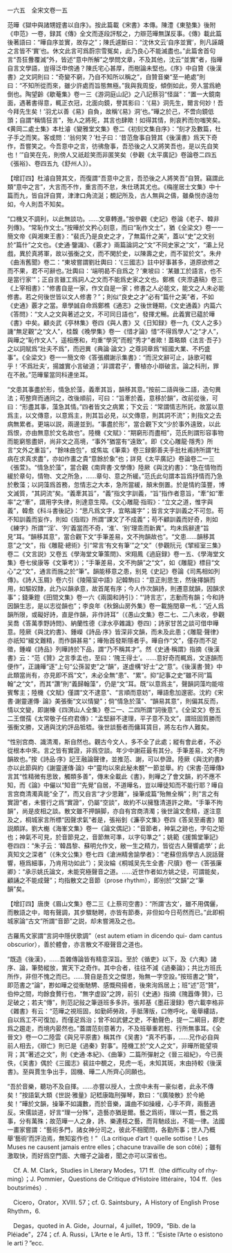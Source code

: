 一六五　全宋文卷一五

范曄《獄中與諸甥姪書以自序》。按此篇載《宋書》本傳。陳澧《東塾集》後附《申范》一卷，録其《傳》全文而逐段評駁之，力辯范曄無謀反事。《傳》載此篇後著語曰：“曄自序並實，故存之”；陳氏遽斷曰：“沈休文云‘自序並實’，則凡誣衊之言皆不‘實’也。休文此言可爲蔚宗雪冤矣，此乃良心不能滅盡也。”此篇舍首句言“吾狂釁覆滅”外，皆述“意中所解”之學問文章，不及其他，沈云“並實”者，指曄自言文學語，豈得泛申傍通？陳氏宅心甚厚，而樹論未堅也。《序》中自贊《後漢書》之文詞則曰：“奇變不窮，乃自不知所以稱之”，自贊音樂“至一絶處”則曰：“不知所從而來，雖少許處而旨態無極。”我與我周旋，傾倒如此，旁人當爲絶倒也。陶望齡《歇菴集》卷一三《游洞庭山記》之八記蔡羽“怪誕”：“置一大鏡南面，遇著書得意，輒正衣冠，北面向鏡，譽其影曰：‘《易》洞先生，爾言何妙！吾今拜先生矣！’羽尤以善《易》自負，故稱‘《易》洞’也。”曄之於己，不啻向鏡低頭；自謂“稱情狂言”，殆人之將死，其言也肆歟！如得其情，則哀矜而勿嗤笑矣。《黄岡二處士集》本杜濬《變雅堂文集》卷二《初刻文集自序》：“刻才及數篇，杜子手之而笑。客或問：‘翁何笑？’杜子曰：‘昔范詹事自贊其《後漢書》爲天下奇作，吾嘗笑之。今吾意中之言，彷彿詹事，吾恐後之人又將笑吾也，是以先自笑也！’”自笑在先，則傍人又祇趁笑而非匿笑矣（參觀《太平廣記》卷論卷二四五《張裕》、卷四五九《舒州人》）。

【增訂四】杜濬自贊其文，而復謂“吾意中之言，吾恐後之人將笑吾”自贊。竊謂此類“意中之言”，大言而不怍，重言而不怠，朱仕琇其尤也。《梅崖居士文集》中十篇而九，皆自評自賞，津津口角流涎；覩記所及，古人無與之儔，雖桑悦亦遠勿如，今人則吾不知矣。

“口機又不調利，以此無談功。……文章轉進。”按參觀《史記》卷論《老子、韓非列傳》。“常恥作文士。”按曄於文矜心刻意，而曰“恥作文士”，猶《全梁文》卷一一簡文帝《與湘東王書》：“裴氏乃是良史之才，了無篇什之美”，蓋以“史”之文别於“篇什”之文也。《史通·鑒識》、《覈才》兩篇論詞之“文”不同史家之“文”，“灞上兒戲，異於真將軍，故以張衡之文，而不閑於史，以陳壽之史，而不習於文”。朱弁《曲洧舊聞》卷二：“東坡嘗謂劉壯輿曰：‘《三國志》註中好事甚多，道原欲修之而不果，君不可辭也。’壯輿曰：‘端明曷不自爲之？’東坡曰：‘某雖工於語言，也不是當行家’”；正自言雖工爲詞人之文而不能爲史家之文也。鄭樵《夾漈遺稿》卷三《上宰相書》：“修書自是一家，作文自是一家；修書之人必能文，能文之人未必能修書。若之何後世皆以文人修書？”；則似“良史之才”必有“篇什之美”者，不如《史通》覈才之當。章學誠自命爲鄭樵《通志》之後世鍾期，《文史通義》内篇六《答問》：“文人之文與著述之文，不可同日語也”，發揮尤暢。此義實已藴於曄《書》中矣。顧炎武《亭林集》卷四《與人書》又《日知録》卷一九《文人之多》譏“無足觀”之“文人”，桂馥《晚學集》卷一《惜才論》惜“不得爲學人”之“才人”，與曄之“恥作文人”，遥相應和，均重“學究”而輕“秀才”者歟！蓋略類《法言·吾子》之以詞賦爲“壯夫不爲”，而迥異《典論·論文》之尊詞章爲“經國大業、不朽盛事”。《全梁文》卷一一簡文帝《答張纘謝示集書》：“而況文辭可止，詠歌可輟乎！‘不爲壯夫’，揚雄實小言破道；‘非謂君子’，曹植亦小辯破言。論之科刑，罪在不赦。”范曄輩當同科連坐耳。

“文患其事盡於形，情急於藻，義牽其旨，韻移其意。”按前二語與後二語，造句異法；苟整齊而通同之，改後順前，可曰：“旨牽於義，意移於韻”，改前從後，可曰：“形盡其事，藻急其情。”四者皆文之病累；下文云：“常謂情志所託，故當以意爲主，以文傳意，以意爲主，則其旨必見，以文傳意，則其詞不流”；則指文之去病無累者。更端以説，兩邊並到。“事盡於形”，當合觀下文“少於事外遠致，以此爲恨，亦由無意於文名故也”。陸機《文賦》：“期窮形而盡相”，范氏則謂形容事物而能窮態盡妍，尚非文之高境，“事外”猶當有“遠致”。即《文心雕龍·隱秀》所言“文外之重旨”，“餘味曲包”，或焦竑《筆乘》卷三録鄭善夫手批杜甫詩所謂“杜病在求真求盡”，亦如作畫之貴“意餘於象”也；詳見《太平廣記》卷論卷二一三《張萱》。“情急於藻”，當合觀《南齊書·文學傳》陸厥《與沈約書》：“急在情物而緩於章句，情物、文之所急，……章句、意之所緩。”范氏此句謂本旨爲抒情而乃急於敷藻；以詞藻爲首務，忽情志之大本，急所當緩，顛末倒置。於是情約藻豐，博文滅質，“其詞流”矣。“義牽其旨”，“義”指文字訓義，“旨”指作者意旨，“牽”如“牽率”之“牽”，謂用字失律，則達意生障。《文心雕龍·指瑕》：“立文之道，惟字與義”，韓愈《科斗書後記》：“思凡爲文字，宜略識字”；皆言文字訓義之不可忽。苟不知訓義而妄作，則如《指瑕》所謂“課文了不成義”；苟不顧訓義而好奇，則如《練字》所謂“‘淫’、‘列’義當而不奇，‘淮’、‘别’理乖而新異”。均未爲辭達“旨見”耳。“韻移其意”，當合觀下文“手筆差易，文不拘韻故也”。“文患……韻移其意”之“文”，指《雕龍·總術》引“常言‘有文有筆’”之“文”（參觀阮元《揅經室三集》卷二《文言説》又卷五《學海堂文筆策問》、宋翔鳳《過庭録》卷一五、《學海堂文集》卷七侯康等《文筆考》）；“手筆差易，文不拘韻”之“文”，如《雕龍》標目“文心”之“文”，通言而施之於“筆”。韻能移意之患，别見《史記》卷論《司馬相如列傳》。《詩人玉屑》卷六引《陵陽室中語》記韓駒曰：“意正則思生，然後擇韻而用，如驅奴隸，此乃以韻承意，故首尾有序；今人作次韻詩，則遷意就韻，因韻求事”；錢秉鐙《田間文集》卷一六《兩園和詩引》：“‘詩言志’，志動而有韻；今和詩因韻生志，是以志從韻也”；李良年《秋錦山房外集》卷一載施閏章一札：“近人爲韻所限，或礙好詩，直是作韻，非作詩耳”（《愚山文集》卷二七、二八未收，參觀吴喬《答萬季野詩問》、納蘭性德《渌水亭雜識》卷四）；詩家甘苦之談可借申曄意。陸厥《與沈約書》、鍾嶸《詩品·序》皆深非文韻，而未及此患；《雕龍·聲律》亦祇知“綴文難精，而作韻甚易”；曄殆首發斯隱者乎。曄自作“文”，僅存而不足徵，鍾嶸《詩品》列曄詩於下品，謂“乃不稱其才”。然《史通·稱謂》指摘《後漢書》云：“范《贊》之言季孟也，至曰：‘隗王得士’。……意好奇而輒爲，文逐韻而便作”，正譏曄“逐”上句“公孫習吏”之“韻”，遂虚構“好士”之“意”。《後漢書·贊》中此類當尚有，亦見即不爲“文”，未必全無“患”、“累”。抑“記事之史”雖不同“篇翰”之“文”，而其“讚”則“義歸翰藻”，仍是“文”耳。既“以意爲主”，聲韻詞藻均能喧賓奪主；陸機《文賦》僅謂“文不逮意”、“言順而意妨”，曄語愈加邃密。沈約《宋書·謝靈運傳·
論》美張衡“文以情變”；倘“情急於藻”、“韻易其意”，則偏其反而，情以文變，即謝榛《四溟山人全集》卷二一、二四所謂“詞後意”。《全梁文》卷五二王僧孺《太常敬子任府君傳》：“孟堅辭不逮理，平子意不及文”，謂班固質勝而張衡文勝，又適與沈約評品牴牾。後世談藝者而傭耳賃目，將左右作人難矣。

“性别宫商、識清濁，斯自然也。觀古今文人，多不全了此處；縱有會此者，不必從根本中來。言之皆有實證，非爲空談。年少中謝莊最有其分。手筆差易，文不拘韻故也。”按《詩品·序》記王融論聲律，並推范、謝，可以參證。陸厥《與沈約書》亦以此節與約《謝靈運傳·論》中“靈均以來此秘未覩”一節並舉。約《宋書·范曄傳》言其“性精微有思致，觸類多善”，傳末全載此《書》，則曄之了會文韻，約不應不知，而《論》中儼以“知音”“先覺”自居，不道曄名，豈以曄徒知而不能行耶？曄自言宫商清濁真能“全了”，而又自言“才少思難”，操筆成篇“殆無全稱”；則“言之有實證”者，未嘗行之爲“實證”，仍屬“空談”，故約不以擁篲清道許之歟。“手筆不拘韻”，尚是皮相之談。散文雖不押韻脚，亦自有宫商清濁；後世論文愈精，遂注意及之，桐城家言所標“因聲求氣”者是，張裕釗《濂亭文集》卷四《答吴至甫書》闡説頗詳。劉大櫆《海峯文集》卷一《論文偶記》：“音節者，神氣之跡也，字句之矩也；神氣不可見，於音節見之，音節無可準，以字句準之”；姚範《援鶉堂筆記》卷四四：“朱子云：‘韓昌黎、蘇明允作文，敝一生之精力，皆從古人聲響處學’；此真知文之深者”（《朱文公集》卷七四《滄洲精舍諭學者》：“老蘇但爲學古人説話聲響，極爲細事，乃肯用功如此”）；吴汝綸《桐城吴先生全書·
尺牘》卷一《答張廉卿》：“承示姚氏論文，未能究極聲音之道。……近世作者如方姚之徒，可謂能矣，顧誦之不能成聲”；均指散文之音節（prose rhythm），即别於“文韻”之“筆韻”矣。

【增訂四】唐庚《眉山文集》卷二三《上蔡司空書》：“所謂‘古文’，雖不用偶儷，而散語之中，暗有聲調，其步驟馳聘，亦皆有節奏，非但如今日苟然而已。”此即桐城家論“古文”所謂“音節”之説，却未嘗溯及之也。

古羅馬文家謂“言詞中隱伏歌調”（est autem etiam in dicendo qui-
dam cantus obscurior），善於體會，亦言散文不廢聲音之道也。

“既造《後漢》，……吾雜傳論皆有精意深旨。至於《循吏》以下，及《六夷》諸序、論，筆勢縱放，實天下之奇作。其中合者，往往不減《過秦論》；共比方班氏所作，非但不愧之而已。……贊自是吾文之傑思，殆無一字空設。”按班書之“贊”，即范書之“論”，尠如曄之從衡馳騁、感慨飛揚者，後來洵爲居上；班“述”范“贊”，伯仲之間，均餘食贅行也，“無字虚設”之誇，前引《史通》指摘《隗囂傳·贊》，已足破之；若夫“傳”，則范記敍之筆遜班多多許。張邦基《墨莊漫録》卷六載李格非《雜書》有云：“范曄之視班固，如勤師勞政，手胝薄版，口倦呼叱，毫舉縷詰，自以爲工不可復加，而僅足爲治；曾不如武健之吏，不動聲色，提一二綱目，郡吏爲之趨走，而境内晏然也。”蓋謂范刻意著力，不及班舉重若輕、行所無事耳。《全晉文》卷一○二陸雲《與兄平原書》稱其作《吴書》“真不朽事，……兄作必自與前人相去，《辯亡》則已是《過秦》對事”。陸機工於“文人之文”，非曄所能望項背；其“著述之文”，則《史通·本紀》、《曲筆》二篇所彈射之《晉三祖紀》，今已喪佚，《吴書》偶於《三國志》裴註中覩之，見虎一毛，未知其斑，末由持較《後漢書》。至與賈生争出手，固機、曄二人所齊心同願也。

“吾於音樂，聽功不及自揮。……亦嘗以授人，士庶中未有一豪似者，此永不傳矣！”按語氣大類《世説·雅量》記嵇康臨刑彈琴，歎曰：“《廣陵散》於今絶矣！”曄於文韻，操筆不如識數，而於音樂，識曲不如操縵，心手不齊，兩藝適反。宋儒談道，好言“理一分殊”，造藝亦猶是爾。藝之爲術，理以一貫，藝之爲事，分有萬殊；故范曄一人之身，詩、樂連枝之藝，而背馳歧出，不能一律。法國一畫家嘗謂：“藝術多門，諸女神分司之，彼此不相聞問，各勤所事；世人乃概舉‘藝術’而評泊焉，無知妄作也！”（La critique d’art！quelle sottise！Les Muses ne causent jamais entre elles；chacune travaille de son côté）；雖有激取快，而好爲空門面、大帽子之論者，聞之亦可以深省也。









　Cf. A. M. Clark，Studies in Literary Modes，171 ff.（the difficulty of rhy-
ming）；J. Pommier，Questions de Critique d’Histoire littéraire，104 ff.（les boutsrimés）.

　Cicero，Orator，XVIII. 57；cf. G. Saintsbury，A History of English Prose Rhythm，6.

　Degas，quoted in A. Gide，Journal，4 juillet，1909，“Bib. de la Pléiade”，274；cf. A. Russi，L’Arte e le Arti，13 ff.：“Esiste l’Arte o esistono le arti？”ecc.